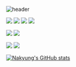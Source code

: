 ![header](https://capsule-render.vercel.app/api?type=cylinder&color=random)


<a href="https://github.com/bellakim0843/bellakim0843/blob/main/README.md"><img src="https://img.shields.io/badge/React-61DAFB?style=flat-square&logo=React&logoColor=white"/></a>
<a href="https://github.com/bellakim0843/bellakim0843/blob/main/README.md"><img src="https://img.shields.io/badge/JavaScript-F7DF1E?style=flat-square&logo=JavaScript&logoColor=white"/></a>
<a href="https://github.com/bellakim0843/bellakim0843/blob/main/README.md"><img src="https://img.shields.io/badge/CSS3-1572B6?style=flat-square&logo=CSS3&logoColor=white"/></a>
<a href="https://github.com/bellakim0843/bellakim0843/blob/main/README.md"><img src="https://img.shields.io/badge/HTML5-E34F26?style=flat-square&logo=HTML5&logoColor=white"/></a>

<a href="https://github.com/bellakim0843/bellakim0843/blob/main/README.md"><img src="https://img.shields.io/badge/Java-F80000?style=flat-square&logo=Oracle&logoColor=white"/></a>
<a href="https://github.com/bellakim0843/bellakim0843/blob/main/README.md"><img src="https://img.shields.io/badge/JUnit5-25A162?style=flat-square&logo=JUnit5&logoColor=white"/></a>

<a href="https://github.com/bellakim0843/bellakim0843/blob/main/README.md"><img src="https://img.shields.io/badge/MySQL-4479A1?style=flat-square&logo=MySQL&logoColor=white"/></a>
<a href="https://github.com/bellakim0843/bellakim0843/blob/main/README.md"><img src="https://img.shields.io/badge/Neo4j-4581C3?style=flat-square&logo=Neo4j&logoColor=white"/></a>


[![Nakyung's GitHub stats](https://github-readme-stats.vercel.app/api?username=bellakim0843)](https://github.com/bellakim0843/github-readme-stats)
